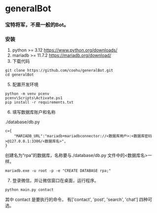 # generalBot
### 宝特将军，不是一般的Bot。


### 安装
1. python >= 3.12       https://www.python.org/downloads/
2. mariadb >= 11.7.2    https://mariadb.org/download/
3. 下载代码
```
git clone https://github.com/coohu/generalBot.git
cd generalBot
```
5. 配置开发环境
```
python -m venv pcenv
pcenv\Scripts\Activate.ps1
pip install -r requirements.txt
```
6. 填写数据库账户和名称

./database/db.py
```
c={
    "MARIADB_URL":"mariadb+mariadbconnector://<数据库用户>:<数据库密码>@127.0.0.1:3306/<数据库名>",
}
```
创建名为“rpa”的数据库，名称要与./database/db.py 文件中的<数据库名>一样。
```
mariadb.exe -u root -p -e "CREATE DATABASE rpa;"

```
7. 登录微信，并让微信窗口在桌面，运行程序。
```
python main.py contact
```

其中 contact 是要执行的命令， 有['contact', 'post', 'search', 'chat'] 四种可选。